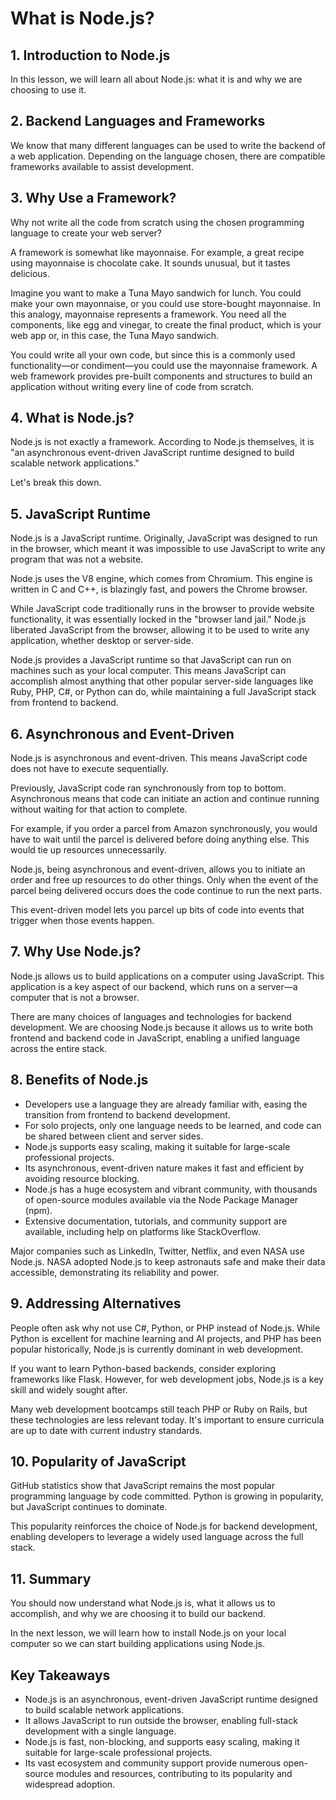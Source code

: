 # What is Node.js?

## 1. Introduction to Node.js
In this lesson, we will learn all about Node.js: what it is and why we are choosing to use it.

## 2. Backend Languages and Frameworks
We know that many different languages can be used to write the backend of a web application. Depending on the language chosen, there are compatible frameworks available to assist development.

## 3. Why Use a Framework?
Why not write all the code from scratch using the chosen programming language to create your web server?

A framework is somewhat like mayonnaise. For example, a great recipe using mayonnaise is chocolate cake. It sounds unusual, but it tastes delicious.

Imagine you want to make a Tuna Mayo sandwich for lunch. You could make your own mayonnaise, or you could use store-bought mayonnaise. In this analogy, mayonnaise represents a framework. You need all the components, like egg and vinegar, to create the final product, which is your web app or, in this case, the Tuna Mayo sandwich.

You could write all your own code, but since this is a commonly used functionality—or condiment—you could use the mayonnaise framework. A web framework provides pre-built components and structures to build an application without writing every line of code from scratch.

## 4. What is Node.js?
Node.js is not exactly a framework. According to Node.js themselves, it is "an asynchronous event-driven JavaScript runtime designed to build scalable network applications."

Let's break this down.

## 5. JavaScript Runtime
Node.js is a JavaScript runtime. Originally, JavaScript was designed to run in the browser, which meant it was impossible to use JavaScript to write any program that was not a website.

Node.js uses the V8 engine, which comes from Chromium. This engine is written in C and C++, is blazingly fast, and powers the Chrome browser.

While JavaScript code traditionally runs in the browser to provide website functionality, it was essentially locked in the "browser land jail." Node.js liberated JavaScript from the browser, allowing it to be used to write any application, whether desktop or server-side.

Node.js provides a JavaScript runtime so that JavaScript can run on machines such as your local computer. This means JavaScript can accomplish almost anything that other popular server-side languages like Ruby, PHP, C#, or Python can do, while maintaining a full JavaScript stack from frontend to backend.

## 6. Asynchronous and Event-Driven
Node.js is asynchronous and event-driven. This means JavaScript code does not have to execute sequentially.

Previously, JavaScript code ran synchronously from top to bottom. Asynchronous means that code can initiate an action and continue running without waiting for that action to complete.

For example, if you order a parcel from Amazon synchronously, you would have to wait until the parcel is delivered before doing anything else. This would tie up resources unnecessarily.

Node.js, being asynchronous and event-driven, allows you to initiate an order and free up resources to do other things. Only when the event of the parcel being delivered occurs does the code continue to run the next parts.

This event-driven model lets you parcel up bits of code into events that trigger when those events happen.

## 7. Why Use Node.js?
Node.js allows us to build applications on a computer using JavaScript. This application is a key aspect of our backend, which runs on a server—a computer that is not a browser.

There are many choices of languages and technologies for backend development. We are choosing Node.js because it allows us to write both frontend and backend code in JavaScript, enabling a unified language across the entire stack.

## 8. Benefits of Node.js
- Developers use a language they are already familiar with, easing the transition from frontend to backend development.
- For solo projects, only one language needs to be learned, and code can be shared between client and server sides.
- Node.js supports easy scaling, making it suitable for large-scale professional projects.
- Its asynchronous, event-driven nature makes it fast and efficient by avoiding resource blocking.
- Node.js has a huge ecosystem and vibrant community, with thousands of open-source modules available via the Node Package Manager (npm).
- Extensive documentation, tutorials, and community support are available, including help on platforms like StackOverflow.

Major companies such as LinkedIn, Twitter, Netflix, and even NASA use Node.js. NASA adopted Node.js to keep astronauts safe and make their data accessible, demonstrating its reliability and power.

## 9. Addressing Alternatives
People often ask why not use C#, Python, or PHP instead of Node.js. While Python is excellent for machine learning and AI projects, and PHP has been popular historically, Node.js is currently dominant in web development.

If you want to learn Python-based backends, consider exploring frameworks like Flask. However, for web development jobs, Node.js is a key skill and widely sought after.

Many web development bootcamps still teach PHP or Ruby on Rails, but these technologies are less relevant today. It's important to ensure curricula are up to date with current industry standards.

## 10. Popularity of JavaScript
GitHub statistics show that JavaScript remains the most popular programming language by code committed. Python is growing in popularity, but JavaScript continues to dominate.

This popularity reinforces the choice of Node.js for backend development, enabling developers to leverage a widely used language across the full stack.

## 11. Summary
You should now understand what Node.js is, what it allows us to accomplish, and why we are choosing it to build our backend.

In the next lesson, we will learn how to install Node.js on your local computer so we can start building applications using Node.js.

## Key Takeaways
- Node.js is an asynchronous, event-driven JavaScript runtime designed to build scalable network applications.
- It allows JavaScript to run outside the browser, enabling full-stack development with a single language.
- Node.js is fast, non-blocking, and supports easy scaling, making it suitable for large-scale professional projects.
- Its vast ecosystem and community support provide numerous open-source modules and resources, contributing to its popularity and widespread adoption.
